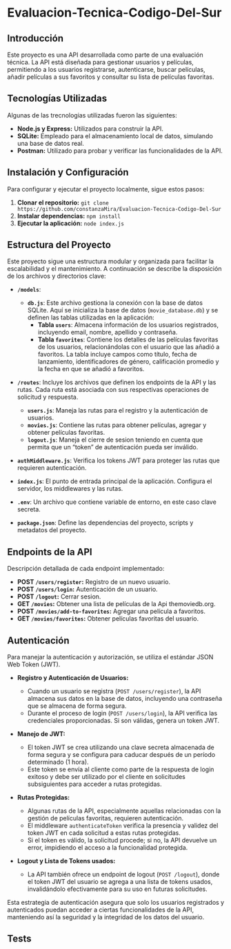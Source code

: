 # Evaluacion-Tecnica-Codigo-Del-Sur

## Introducción
Este proyecto es una API desarrollada como parte de una evaluación técnica. La API está diseñada para gestionar usuarios y películas, permitiendo a los usuarios registrarse, autenticarse, buscar películas, añadir películas a sus favoritos y consultar su lista de películas favoritas.

## Tecnologías Utilizadas
Algunas de las trecnologias utilizadas fueron las siguientes:

- **Node.js y Express:** Utilizados para construir la API.
- **SQLite:** Empleado para el almacenamiento local de datos, simulando una base de datos real.
- **Postman:** Utilizado para probar y verificar las funcionalidades de la API.


## Instalación y Configuración
Para configurar y ejecutar el proyecto localmente, sigue estos pasos:

1. **Clonar el repositorio:** `git clone https://github.com/constanzaMira/Evaluacion-Tecnica-Codigo-Del-Sur`
2. **Instalar dependencias:** `npm install`
3. **Ejecutar la aplicación:** `node index.js`

## Estructura del Proyecto
Este proyecto sigue una estructura modular y organizada para facilitar la escalabilidad y el mantenimiento. A continuación se describe la disposición de los archivos y directorios clave:

- **`/models`**: 
  - **`db.js`**: Este archivo gestiona la conexión con la base de datos SQLite. Aquí se inicializa la base de datos (`movie_database.db`) y se definen las tablas utilizadas en la aplicación:
    - **Tabla `users`**: Almacena información de los usuarios registrados, incluyendo email, nombre, apellido y contraseña.
    - **Tabla `favorites`**: Contiene los detalles de las películas favoritas de los usuarios, relacionándolas con el usuario que las añadió a favoritos. La tabla incluye campos como título, fecha de lanzamiento, identificadores de género, calificación promedio y la fecha en que se añadió a favoritos.
      
- **`/routes`**: Incluye los archivos que definen los endpoints de la API y las rutas. Cada ruta está asociada con sus respectivas operaciones de solicitud y respuesta.
   - **`users.js`**: Maneja las rutas para el registro y la autenticación de usuarios.
   - **`movies.js`**: Contiene las rutas para obtener películas, agregar y obtener películas favoritas.
   - **`logout.js`**: Maneja el cierre de sesion teniendo en cuenta que permita que un “token” de autenticación pueda ser inválido.
    
 - **`authMiddleware.js`**: Verifica los tokens JWT para proteger las rutas que requieren autenticación.

- **`index.js`**: El punto de entrada principal de la aplicación. Configura el servidor, los middlewares y las rutas.

- **`.env`**: Un archivo que contiene variable de entorno, en este caso clave secreta.

- **`package.json`**: Define las dependencias del proyecto, scripts y metadatos del proyecto.

## Endpoints de la API
Descripción detallada de cada endpoint implementado:

- **POST `/users/register`:** Registro de un nuevo usuario.
- **POST `/users/login`:** Autenticación de un usuario.
- **POST `/logout`:** Cerrar sesion.
- **GET `/movies`:** Obtener una lista de películas de la Api themoviedb.org.
- **POST `/movies/add-to-favorites`:** Agregar una película a favoritos.
- **GET `/movies/favorites`:** Obtener películas favoritas del usuario.

## Autenticación
Para manejar la autenticación y autorización, se utiliza el estándar JSON Web Token (JWT). 

- **Registro y Autenticación de Usuarios:** 
  - Cuando un usuario se registra (`POST /users/register`), la API almacena sus datos en la base de datos, incluyendo una contraseña que se almacena de forma segura.
  - Durante el proceso de login (`POST /users/login`), la API verifica las credenciales proporcionadas. Si son válidas, genera un token JWT.
  
- **Manejo de JWT:**
  - El token JWT se crea utilizando una clave secreta almacenada de forma segura y se configura para caducar después de un período determinado (1 hora).
  - Este token se envía al cliente como parte de la respuesta de login exitoso y debe ser utilizado por el cliente en solicitudes subsiguientes para acceder a rutas protegidas.

- **Rutas Protegidas:**
  - Algunas rutas de la API, especialmente aquellas relacionadas con la gestión de películas favoritas, requieren autenticación.
  - El middleware `authenticateToken` verifica la presencia y validez del token JWT en cada solicitud a estas rutas protegidas.
  - Si el token es válido, la solicitud procede; si no, la API devuelve un error, impidiendo el acceso a la funcionalidad protegida.

- **Logout y Lista de Tokens usados:**
  - La API también ofrece un endpoint de logout (`POST /logout`), donde el token JWT del usuario se agrega a una lista de tokens usados, invalidándolo efectivamente para su uso en futuras solicitudes.

Esta estrategia de autenticación asegura que solo los usuarios registrados y autenticados puedan acceder a ciertas funcionalidades de la API, manteniendo así la seguridad y la integridad de los datos del usuario.


## Tests


